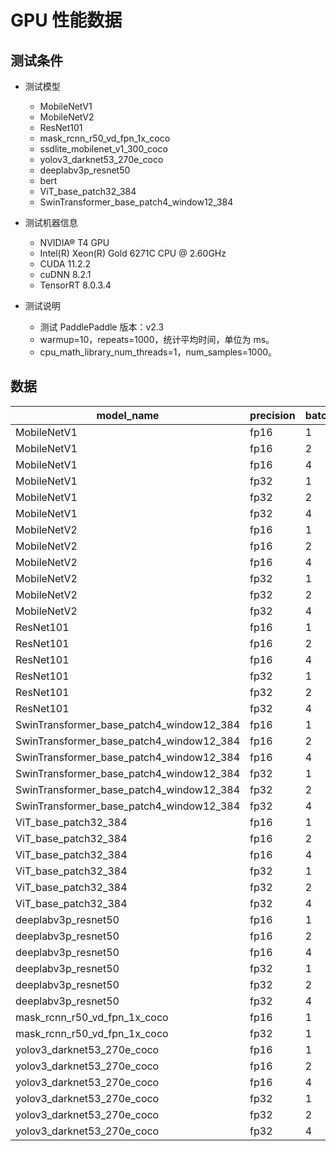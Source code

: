 # GPU 性能数据

## 测试条件

- 测试模型
	- MobileNetV1
	- MobileNetV2
	- ResNet101
	- mask_rcnn_r50_vd_fpn_1x_coco
	- ssdlite_mobilenet_v1_300_coco
	- yolov3_darknet53_270e_coco
	- deeplabv3p_resnet50
	- bert
	- ViT_base_patch32_384
	- SwinTransformer_base_patch4_window12_384

- 测试机器信息
	- NVIDIA® T4 GPU
	- Intel(R) Xeon(R) Gold 6271C CPU @ 2.60GHz
	- CUDA 11.2.2
	- cuDNN 8.2.1
	- TensorRT 8.0.3.4
- 测试说明
	- 测试 PaddlePaddle 版本：v2.3
	- warmup=10，repeats=1000，统计平均时间，单位为 ms。
	- cpu_math_library_num_threads=1，num_samples=1000。

## 数据

|	model_name	|	precision	|	batch_size	|	avg_latency	|
|-|-|-|-|
|	MobileNetV1	|	fp16	|	1	|	0.4925	|
|	MobileNetV1	|	fp16	|	2	|	0.7485	|
|	MobileNetV1	|	fp16	|	4	|	1.2914	|
|	MobileNetV1	|	fp32	|	1	|	0.8737	|
|	MobileNetV1	|	fp32	|	2	|	1.4106	|
|	MobileNetV1	|	fp32	|	4	|	2.5238	|
|	MobileNetV2	|	fp16	|	1	|	0.5926	|
|	MobileNetV2	|	fp16	|	2	|	0.9131	|
|	MobileNetV2	|	fp16	|	4	|	1.4491	|
|	MobileNetV2	|	fp32	|	1	|	1.1125	|
|	MobileNetV2	|	fp32	|	2	|	1.6682	|
|	MobileNetV2	|	fp32	|	4	|	2.819	|
|	ResNet101	|	fp16	|	1	|	2.1345	|
|	ResNet101	|	fp16	|	2	|	2.9835	|
|	ResNet101	|	fp16	|	4	|	4.9308	|
|	ResNet101	|	fp32	|	1	|	6.3175	|
|	ResNet101	|	fp32	|	2	|	9.251	|
|	ResNet101	|	fp32	|	4	|	16.7459	|
|	SwinTransformer_base_patch4_window12_384	|	fp16	|	1	|	23.0886	|
|	SwinTransformer_base_patch4_window12_384	|	fp16	|	2	|	42.2748	|
|	SwinTransformer_base_patch4_window12_384	|	fp16	|	4	|	87.3252	|
|	SwinTransformer_base_patch4_window12_384	|	fp32	|	1	|	43.5075	|
|	SwinTransformer_base_patch4_window12_384	|	fp32	|	2	|	87.5455	|
|	SwinTransformer_base_patch4_window12_384	|	fp32	|	4	|	173.796	|
|	ViT_base_patch32_384	|	fp16	|	1	|	4.923	|
|	ViT_base_patch32_384	|	fp16	|	2	|	7.5347	|
|	ViT_base_patch32_384	|	fp16	|	4	|	12.899	|
|	ViT_base_patch32_384	|	fp32	|	1	|	10.8246	|
|	ViT_base_patch32_384	|	fp32	|	2	|	18.5213	|
|	ViT_base_patch32_384	|	fp32	|	4	|	34.7381	|
|	deeplabv3p_resnet50	|	fp16	|	1	|	26.1575	|
|	deeplabv3p_resnet50	|	fp16	|	2	|	47.9256	|
|	deeplabv3p_resnet50	|	fp16	|	4	|	95.9487	|
|	deeplabv3p_resnet50	|	fp32	|	1	|	66.8809	|
|	deeplabv3p_resnet50	|	fp32	|	2	|	133.6688	|
|	deeplabv3p_resnet50	|	fp32	|	4	|	266.9613	|
|	mask_rcnn_r50_vd_fpn_1x_coco	|	fp16	|	1	|	40.6577	|
|	mask_rcnn_r50_vd_fpn_1x_coco	|	fp32	|	1	|	101.93	|
|	yolov3_darknet53_270e_coco	|	fp16	|	1	|	20.6326	|
|	yolov3_darknet53_270e_coco	|	fp16	|	2	|	41.5202	|
|	yolov3_darknet53_270e_coco	|	fp16	|	4	|	80.3059	|
|	yolov3_darknet53_270e_coco	|	fp32	|	1	|	44.1216	|
|	yolov3_darknet53_270e_coco	|	fp32	|	2	|	85.4666	|
|	yolov3_darknet53_270e_coco	|	fp32	|	4	|	183.9448	|